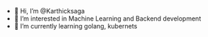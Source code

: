 - 👋 Hi, I’m @Karthicksaga
- 👀 I’m interested in Machine Learning and Backend development 
- 🌱 I’m currently learning golang, kubernets


<!---
Karthicksaga/Karthicksaga is a ✨ special ✨ repository because its `README.md` (this file) appears on your GitHub profile.
You can click the Preview link to take a look at your changes.
--->
